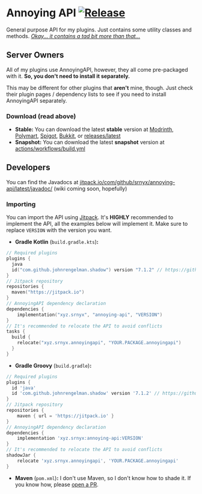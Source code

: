 # Annoying API [![Release](https://jitpack.io/v/srnyx/annoying-api.svg)](https://jitpack.io/#xyz.srnyx/annoying-api)

General purpose API for my plugins. Just contains some utility classes and methods. *[Okay... it contains a tad bit more than that...](#developers)*

## Server Owners

All of my plugins use AnnoyingAPI, however, they all come pre-packaged with it. **So, you don't need to install it separately.**

This may be different for other plugins that **aren't** mine, though. Just check their plugin pages / dependency lists to see if you need to install AnnoyingAPI separately.

### Download (read above)

- **Stable:** You can download the latest **stable** version at [Modrinth](https://modrinth.com/plugin/annoying-api), [Polymart](https://polymart.org/resource/3238), [Spigot](https://spigotmc.org/resources/106637), [Bukkit](https://dev.bukkit.org/projects/annoying-api), or [releases/latest](https://github.com/srnyx/annoying-api/releases/latest)
- **Snapshot:** You can download the latest **snapshot** version at [actions/workflows/build.yml](https://github.com/srnyx/annoying-api/actions/workflows/build.yml)

## Developers

You can find the Javadocs at [jitpack.io/com/github/srnyx/annoying-api/latest/javadoc/](https://jitpack.io/com/github/srnyx/annoying-api/latest/javadoc/) (wiki coming soon, hopefully)

### Importing

You can import the API using [Jitpack](https://jitpack.io/#xyz.srnyx/annoying-api). It's **HIGHLY** recommended to implement the API, all the examples below will implement it. Make sure to replace `VERSION` with the version you want.

- **Gradle Kotlin** (`build.gradle.kts`)**:**
```kotlin
// Required plugins
plugins {
  java
  id("com.github.johnrengelman.shadow") version "7.1.2" // https://github.com/johnrengelman/shadow/releases/latest
}
// Jitpack repository
repositories {
  maven("https://jitpack.io")
}
// AnnoyingAPI dependency declaration
dependencies {
    implementation("xyz.srnyx", "annoying-api", "VERSION")
}
// It's recommended to relocate the API to avoid conflicts
tasks {
  build {
    relocate("xyz.srnyx.annoyingapi", "YOUR.PACKAGE.annoyingapi")
  }
}
```
- **Gradle Groovy** (`build.gradle`)**:**
```groovy
// Required plugins
plugins {
  id 'java'
  id 'com.github.johnrengelman.shadow' version '7.1.2' // https://github.com/johnrengelman/shadow/releases/latest
}
// Jitpack repository
repositories {
    maven { url = 'https://jitpack.io' }
}
// AnnoyingAPI dependency declaration
dependencies {
    implementation 'xyz.srnyx:annoying-api:VERSION'
}
// It's recommended to relocate the API to avoid conflicts
shadowJar {
    relocate 'xyz.srnyx.annoyingapi', 'YOUR.PACKAGE.annoyingapi'
}
```
- **Maven** (`pom.xml`)**:**
I don't use Maven, so I don't know how to shade it. If you know how, please [open a PR](https://github.com/srnyx/annoying-api/pull/new).
